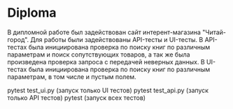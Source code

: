 # Diploma
В дипломной работе был задействован сайт интерент-магазина "Читай-город".
Для работы были задействованы API-тесты и UI-тесты. 
В API-тестах была инициирована проверка по поиску книг по различным параметрам и поиск сопутствующих товаров, а так же была произведена проверка запроса с передачей неверных данных. 
В UI-тестах была инициирована проверка по поиску книг по различным параметрам, в том числе и пустым полем.

pytest test_ui.py (запуск только UI тестов) 
pytest test_api.py (запуск только API тестов)
pytest (запуск всех тестов)
